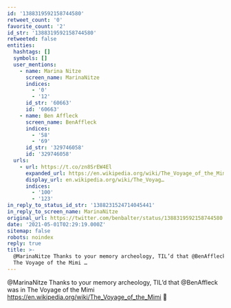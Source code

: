 ```yaml
---
id: '1388319592158744580'
retweet_count: '0'
favorite_count: '2'
id_str: '1388319592158744580'
retweeted: false
entities:
  hashtags: []
  symbols: []
  user_mentions:
    - name: Marina Nitze
      screen_name: MarinaNitze
      indices:
        - '0'
        - '12'
      id_str: '60663'
      id: '60663'
    - name: Ben Affleck
      screen_name: BenAffleck
      indices:
        - '58'
        - '69'
      id_str: '329746058'
      id: '329746058'
  urls:
    - url: https://t.co/zn8SrEW4El
      expanded_url: https://en.wikipedia.org/wiki/The_Voyage_of_the_Mimi
      display_url: en.wikipedia.org/wiki/The_Voyag…
      indices:
        - '100'
        - '123'
in_reply_to_status_id_str: '1388231524714045441'
in_reply_to_screen_name: MarinaNitze
original_url: https://twitter.com/benbalter/status/1388319592158744580
date: '2021-05-01T02:29:19.000Z'
sitemap: false
robots: noindex
reply: true
title: >-
  @MarinaNitze Thanks to your memory archeology, TIL’d that @BenAffleck was in
  The Voyage of the Mimi …
---
```


@MarinaNitze Thanks to your memory archeology, TIL’d that @BenAffleck was in The Voyage of the Mimi https://en.wikipedia.org/wiki/The_Voyage_of_the_Mimi 🤯